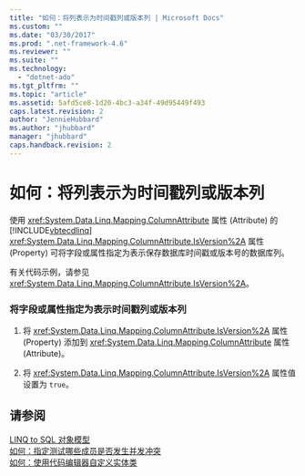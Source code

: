 ```yaml
---
title: "如何：将列表示为时间戳列或版本列 | Microsoft Docs"
ms.custom: ""
ms.date: "03/30/2017"
ms.prod: ".net-framework-4.6"
ms.reviewer: ""
ms.suite: ""
ms.technology: 
  - "dotnet-ado"
ms.tgt_pltfrm: ""
ms.topic: "article"
ms.assetid: 5afd5ce8-1d20-4bc3-a34f-49d95449f493
caps.latest.revision: 2
author: "JennieHubbard"
ms.author: "jhubbard"
manager: "jhubbard"
caps.handback.revision: 2
---
```

# 如何：将列表示为时间戳列或版本列
使用 <xref:System.Data.Linq.Mapping.ColumnAttribute> 属性 \(Attribute\) 的 [!INCLUDE[vbtecdlinq](../../../../../../includes/vbtecdlinq-md.md)] <xref:System.Data.Linq.Mapping.ColumnAttribute.IsVersion%2A> 属性 \(Property\) 可将字段或属性指定为表示保存数据库时间戳或版本号的数据库列。  
  
 有关代码示例，请参见<xref:System.Data.Linq.Mapping.ColumnAttribute.IsVersion%2A>。  
  
### 将字段或属性指定为表示时间戳列或版本列  
  
1.  将 <xref:System.Data.Linq.Mapping.ColumnAttribute.IsVersion%2A> 属性 \(Property\) 添加到 <xref:System.Data.Linq.Mapping.ColumnAttribute> 属性 \(Attribute\)。  
  
2.  将 <xref:System.Data.Linq.Mapping.ColumnAttribute.IsVersion%2A> 属性值设置为 `true`。  
  
## 请参阅  
 [LINQ to SQL 对象模型](../../../../../../docs/framework/data/adonet/sql/linq/the-linq-to-sql-object-model.md)   
 [如何：指定测试哪些成员是否发生并发冲突](../../../../../../docs/framework/data/adonet/sql/linq/how-to-specify-which-members-are-tested-for-concurrency-conflicts.md)   
 [如何：使用代码编辑器自定义实体类](../../../../../../docs/framework/data/adonet/sql/linq/how-to-customize-entity-classes-by-using-the-code-editor.md)